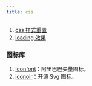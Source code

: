 ```yaml
---
title: css
---
```


1. [css 样式重置](./reset.md)
2. [loading 效果](./loading.md)

### 图标库

1. [Iconfont](https://www.iconfont.cn/)：阿里巴巴矢量图标。
2. [iconoir](https://iconoir.com/)：开源 Svg 图标。
